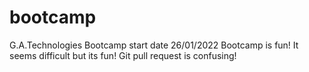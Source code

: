 # bootcamp
G.A.Technologies Bootcamp start date 26/01/2022
Bootcamp is fun!
It seems difficult but its fun!
Git pull request is confusing!
 
